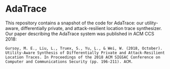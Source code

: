 # AdaTrace

This repository contains a snapshot of the code for AdaTrace: our utility-aware, differentially private, and attack-resilient location trace synthesizer. Our paper describing the AdaTrace system was published in ACM CCS 2018:

```
Gursoy, M. E., Liu, L., Truex, S., Yu, L., & Wei, W. (2018, October). Utility-Aware Synthesis of Differentially Private and Attack-Resilient Location Traces. In Proceedings of the 2018 ACM SIGSAC Conference on Computer and Communications Security (pp. 196-211). ACM.
```
